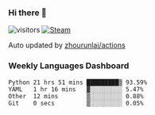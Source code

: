 ### Hi there 👋

![visitors](https://visitor-badge.glitch.me/badge?page_id=zhourunlai)
[![Steam](https://img.shields.io/badge/dynamic/json?label=Steam&query=%24.data.totalSubs&url=https%3A%2F%2Fapi.spencerwoo.com%2Fsubstats%2F%3Fsource%3DsteamGames%26queryKey%3D76561198285156854&suffix=%20Games&logo=steam&labelColor=134375&color=0b1a37&longCache=true)](http://steamcommunity.com/profiles/76561198285156854)

Auto updated by <a href="https://github.com/zhourunlai/zhourunlai/actions" target="_blank">zhourunlai/actions</a>

### Weekly Languages Dashboard

<!--PART:wakatime-->
```text
Python 21 hrs 51 mins █████████▒ 93.59%
YAML   1 hr 16 mins   ▓░░░░░░░░░ 5.47%
Other  12 mins        ▒░░░░░░░░░ 0.88%
Git    0 secs         ▒░░░░░░░░░ 0.05%
```
<!--PART:wakatime-->
